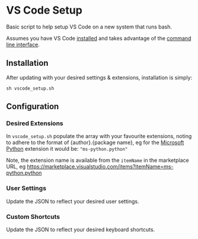 # VS Code Setup

Basic script to help setup VS Code on a new system that runs bash.

Assumes you have VS Code [installed](https://code.visualstudio.com/download) and takes advantage of the [command line interface](https://code.visualstudio.com/docs/editor/command-line).


## Installation

After updating with your desired settings & extensions, installation is simply:
```shell
sh vscode_setup.sh
```


## Configuration

### Desired Extensions

In `vscode_setup.sh` populate the array with your favourite extensions, noting to adhere to the format of {author}.{package name}, eg for the [Microsoft Python](https://marketplace.visualstudio.com/items?itemName=ms-python.python) extension it would be: `"ms-python.python"`

Note, the extension name is available from the `itemName` in the marketplace URL, eg https://marketplace.visualstudio.com/items?itemName=ms-python.python

### User Settings

Update the JSON to reflect your desired user settings.

### Custom Shortcuts

Update the JSON to reflect your desired keyboard shortcuts.